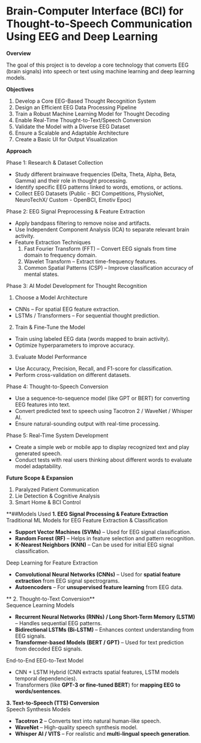 # Brain-Computer Interface (BCI) for Thought-to-Speech Communication Using EEG and Deep Learning

**Overview**

The goal of this project is to develop a core technology that converts EEG (brain signals) into speech or text using machine learning and deep learning models.

**Objectives**
1. Develop a Core EEG-Based Thought Recognition System
2. Design an Efficient EEG Data Processing Pipeline
3. Train a Robust Machine Learning Model for Thought Decoding
4. Enable Real-Time Thought-to-Text/Speech Conversion
5. Validate the Model with a Diverse EEG Dataset
6. Ensure a Scalable and Adaptable Architecture
7. Create a Basic UI for Output Visualization

**Approach**

Phase 1: Research & Dataset Collection
- Study different brainwave frequencies (Delta, Theta, Alpha, Beta, Gamma) and their role in thought processing.
- Identify specific EEG patterns linked to words, emotions, or actions.
- Collect EEG Datasets (Public - BCI Competitions, PhysioNet, NeuroTechX/ Custom - OpenBCI, Emotiv Epoc)

Phase 2: EEG Signal Preprocessing & Feature Extraction
- Apply bandpass filtering to remove noise and artifacts.
- Use Independent Component Analysis (ICA) to separate relevant brain activity.
- Feature Extraction Techniques
  1. Fast Fourier Transform (FFT) – Convert EEG signals from time domain to frequency domain.
  2. Wavelet Transform – Extract time-frequency features.
  3. Common Spatial Patterns (CSP) – Improve classification accuracy of mental states.

Phase 3: AI Model Development for Thought Recognition
1. Choose a Model Architecture
- CNNs – For spatial EEG feature extraction.
- LSTMs / Transformers – For sequential thought prediction.

2. Train & Fine-Tune the Model
- Train using labeled EEG data (words mapped to brain activity).
- Optimize hyperparameters to improve accuracy.

3. Evaluate Model Performance
- Use Accuracy, Precision, Recall, and F1-score for classification.
- Perform cross-validation on different datasets.

Phase 4: Thought-to-Speech Conversion
- Use a sequence-to-sequence model (like GPT or BERT) for converting EEG features into text.
- Convert predicted text to speech using Tacotron 2 / WaveNet / Whisper AI.
- Ensure natural-sounding output with real-time processing.

Phase 5: Real-Time System Development
- Create a simple web or mobile app to display recognized text and play generated speech.
- Conduct tests with real users thinking about different words to evaluate model adaptability.

**Future Scope & Expansion**
1. Paralyzed Patient Communication
2. Lie Detection & Cognitive Analysis
3. Smart Home & BCI Control


**##Models Used
**1. EEG Signal Processing & Feature Extraction**  
Traditional ML Models for EEG Feature Extraction & Classification
   - **Support Vector Machines (SVMs)** – Used for EEG signal classification.  
   - **Random Forest (RF)** – Helps in feature selection and pattern recognition.  
   - **K-Nearest Neighbors (KNN)** – Can be used for initial EEG signal classification.  

Deep Learning for Feature Extraction  
   - **Convolutional Neural Networks (CNNs)** – Used for **spatial feature extraction** from EEG signal spectrograms.  
   - **Autoencoders** – For **unsupervised feature learning** from EEG data.  

** 2. Thought-to-Text Conversion**  
Sequence Learning Models 
   - **Recurrent Neural Networks (RNNs) / Long Short-Term Memory (LSTM)** – Handles sequential EEG patterns.  
   - **Bidirectional LSTMs (Bi-LSTM)** – Enhances context understanding from EEG signals.  
   - **Transformer-based Models (BERT / GPT)** – Used for text prediction from decoded EEG signals.  

End-to-End EEG-to-Text Model
   - CNN + LSTM Hybrid (CNN extracts spatial features, LSTM models temporal dependencies).  
   - Transformers (like **GPT-3 or fine-tuned BERT**) for **mapping EEG to words/sentences**.  

**3. Text-to-Speech (TTS) Conversion**  
Speech Synthesis Models
   - **Tacotron 2** – Converts text into natural human-like speech.  
   - **WaveNet** – High-quality speech synthesis model.  
   - **Whisper AI / VITS** – For realistic and **multi-lingual speech generation**.  
